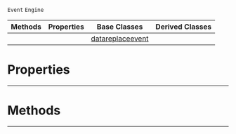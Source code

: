  `Event` `Engine`



|Methods|Properties|Base Classes|Derived Classes|
|---|---|---|---|
| | |[datareplaceevent](https://github.com/PlasmaEngine/PlasmaDocs/blob/master/code_reference/class_reference/datareplaceevent.markdown)| |


 #  Properties


---  
 #  Methods


---  
 

 
